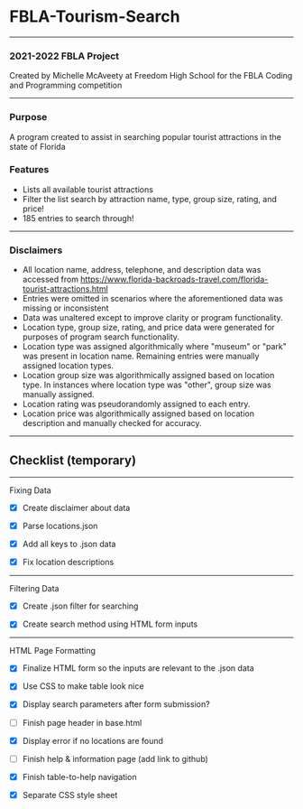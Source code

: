 # FBLA-Tourism-Search

***

### 2021-2022 FBLA Project
Created by Michelle McAveety at Freedom High School for the FBLA Coding and Programming competition

***

### Purpose
A program created to assist in searching popular tourist attractions in the state of Florida

### Features

+ Lists all available tourist attractions
+ Filter the list search by attraction name, type, group size, rating, and price!
+ 185 entries to search through!

***
### Disclaimers

+ All location name, address, telephone, and description data was accessed from https://www.florida-backroads-travel.com/florida-tourist-attractions.html
+ Entries were omitted in scenarios where the aforementioned data was missing or inconsistent
+ Data was unaltered except to improve clarity or program functionality.
+ Location type, group size, rating, and price data were generated for purposes of program search functionality. 
+ Location type was assigned algorithmically where "museum" or "park" was present in location name. Remaining entries were manually assigned location types.
+ Location group size was algorithmically assigned based on location type. In instances where location type was "other", group size was manually assigned.
+ Location rating was pseudorandomly assigned to each entry.
+ Location price was algorithmically assigned based on location description and manually checked for accuracy.

***

## Checklist (temporary)

***

Fixing Data

-[x] Create disclaimer about data

-[x] Parse locations.json

-[x] Add all keys to .json data

-[x] Fix location descriptions
 
 ***
 
Filtering Data

-[x] Create .json filter for searching

-[x] Create search method using HTML form inputs

 ***
 
HTML Page Formatting

- [x] Finalize HTML form so the inputs are relevant to the .json data

- [x] Use CSS to make table look nice

- [x] Display search parameters after form submission?

- [ ] Finish page header in base.html

- [x] Display error if no locations are found

- [ ] Finish help & information page (add link to github)

- [x] Finish table-to-help navigation

- [x] Separate CSS style sheet





